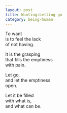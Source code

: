 ```yaml
---
layout: post
title: Wanting:Letting go
category: being-human
---
```


To want  
is to feel the lack  
of not having.

It is the grasping  
that fills the emptiness  
with pain.

Let go,  
and let the emptiness  
open.

Let it be filled  
with what is,  
and what can be.
